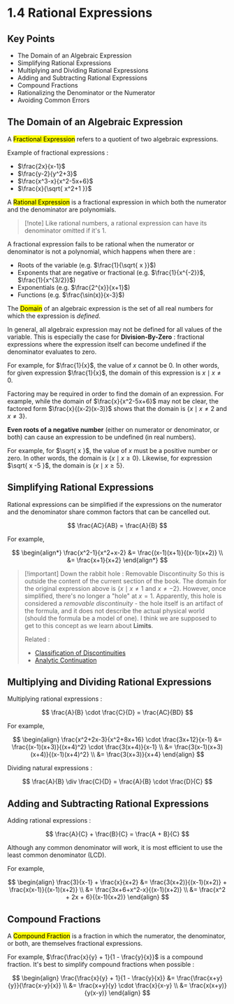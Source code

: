 # 1.4 Rational Expressions

## Key Points

- The Domain of an Algebraic Expression
- Simplifying Rational Expressions
- Multiplying and Dividing Rational Expressions
- Adding and Subtracting Rational Expressions
- Compound Fractions
- Rationalizing the Denominator or the Numerator
- Avoiding Common Errors


## The Domain of an Algebraic Expression

A <mark class="hltr-trippy">Fractional Expression</mark> refers to a quotient of two algebraic expressions.

Example of fractional expressions :
- $\frac{2x}{x-1}$
- $\frac{y-2}{y^2+3}$
- $\frac{x^3-x}{x^2-5x+6}$
- $\frac{x}{\sqrt{ x^2+1 }}$

A <mark class="hltr-trippy">Rational Expression</mark> is a fractional expression in which both the numerator and the denominator are polynomials.

> [!note] Like rational numbers, a rational expression can have its denominator omitted if it's $1$.

A fractional expression fails to be rational when the numerator or denominator is not a polynomial, which happens when there are :
- Roots of the variable (e.g. $\frac{1}{\sqrt{ x }}$)
- Exponents that are negative or fractional (e.g. $\frac{1}{x^{-2}}$, $\frac{1}{x^{3/2}}$)
- Exponentials (e.g. $\frac{2^{x}}{x+1}$)
- Functions (e.g. $\frac{\sin(x)}{x-3}$)


The <mark class="hltr-trippy">Domain</mark> of an algebraic expression is the set of all real numbers for which the expression is *defined*.

In general, all algebraic expression may not be defined for all values of the variable. This is especially the case for **Division-By-Zero** : fractional expressions where the expression itself can become undefined if the denominator evaluates to zero.

For example, for $\frac{1}{x}$, the value of $x$ cannot be $0$. In other words, for given expression $\frac{1}{x}$, the domain of this expression is ${x \mid x \neq 0}$.

Factoring may be required in order to find the domain of an expression. For example, while the domain of $\frac{x}{x^2-5x+6}$ may not be clear, the factored form $\frac{x}{(x-2)(x-3)}$ shows that the domain is $\{x \mid x \neq 2 \text{ and } x \neq 3\}$.

**Even roots of a negative number** (either on numerator or denominator, or both) can cause an expression to be undefined (in real numbers).

For example, for $\sqrt{ x }$, the value of $x$ must be a positive number or zero. In other words, the domain is $\{ x \mid x \geq 0 \}$. Likewise, for expression $\sqrt{ x -5 }$, the domain is $\{ x \mid x \geq 5 \}$.


## Simplifying Rational Expressions

Rational expressions can be simplified if the expressions on the numerator and the denominator share common factors that can be cancelled out.

$$
\frac{AC}{AB} = \frac{A}{B}
$$

For example,

$$
\begin{align*}
  \frac{x^2-1}{x^2+x-2} &= \frac{(x-1)(x+1)}{(x-1)(x+2)} \\
  &= \frac{x+1}{x+2}
\end{align*}
$$

> [!important] Down the rabbit hole : Removable Discontinuity
> So this is outside the content of the current section of the book. The domain for the original expression above is $\{ x \mid x \neq 1 \text{ and } x \neq -2\}$. However, once simplified, there's no longer a "hole" at $x = 1$. Apparently, this hole is considered a *removable discontinuity* - the hole itself is an artifact of the formula, and it does not describe the actual physical world (should the formula be a model of one). I think we are supposed to get to this concept as we learn about **Limits**.
> 
> Related :
> - [Classification of Discontinuities](https://en.wikipedia.org/wiki/Classification_of_discontinuities)
> - [Analytic Continuation](https://en.wikipedia.org/wiki/Analytic_continuation)


## Multiplying and Dividing Rational Expressions

Multiplying rational expressions :

$$
\frac{A}{B} \cdot \frac{C}{D} = \frac{AC}{BD}
$$

For example,

$$
\begin{align}
  \frac{x^2+2x-3}{x^2+8x+16} \cdot \frac{3x+12}{x-1} &= \frac{(x-1)(x+3)}{(x+4)^2} \cdot \frac{3(x+4)}{x-1} \\
  &= \frac{3(x-1)(x+3)(x+4)}{(x-1)(x+4)^2} \\
  &= \frac{3(x+3)}{x+4}
\end{align}
$$

Dividing natural expressions :

$$
\frac{A}{B} \div \frac{C}{D} = \frac{A}{B} \cdot \frac{D}{C}
$$


## Adding and Subtracting Rational Expressions

Adding rational expressions :

$$
\frac{A}{C} + \frac{B}{C} = \frac{A + B}{C}
$$

Although any common denominator will work, it is most efficient to use the least common denominator (LCD).

For example,

$$
\begin{align}
  \frac{3}{x-1} + \frac{x}{x+2} &= \frac{3(x+2)}{(x-1)(x+2)} + \frac{x(x-1)}{(x-1)(x+2)} \\
  &= \frac{3x+6+x^2-x}{(x-1)(x+2)} \\
  &= \frac{x^2 + 2x + 6}{(x-1)(x+2)}
\end{align}
$$


## Compound Fractions

A <mark class="hltr-trippy">Compound Fraction</mark> is a fraction in which the numerator, the denominator, or both, are themselves fractional expressions.

For example, $\frac{\frac{x}{y} + 1}{1 - \frac{y}{x}}$ is a compound fraction. It's best to simplify compound fractions when possible :

$$
\begin{align}
  \frac{\frac{x}{y} + 1}{1 - \frac{y}{x}} &= \frac{\frac{x+y}{y}}{\frac{x-y}{x}} \\
  &= \frac{x+y}{y} \cdot \frac{x}{x-y} \\
  &= \frac{x(x+y)}{y(x-y)}
\end{align}
$$

